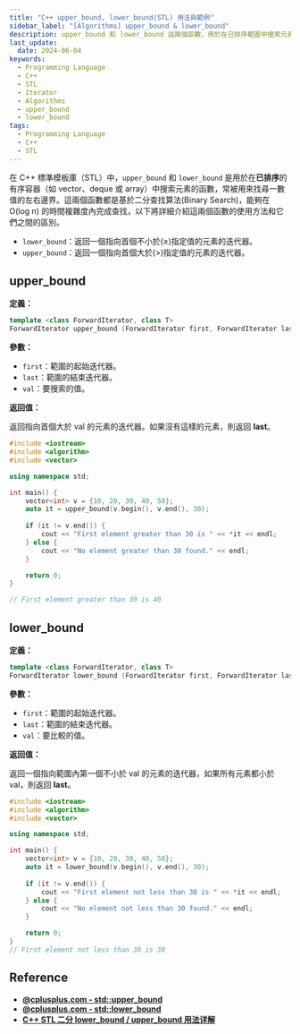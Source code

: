 ```yaml
---
title: "C++ upper_bound, lower_bound(STL) 用法與範例"
sidebar_label: "[Algorithms] upper_bound & lower_bound"
description: upper_bound 和 lower_bound 這兩個函數，用於在已排序範圍中搜索元素。本文將詳細介紹 C++ STL 中的 upper_bound 和 lower_bound 函數的用法，並提供完整的使用範例。
last_update:
  date: 2024-06-04
keywords:
  - Programming Language
  - C++
  - STL
  - Iterator
  - Algorithms
  - upper_bound
  - lower_bound
tags:
  - Programming Language
  - C++
  - STL
---
```


在 C++ 標準模板庫（STL）中，`upper_bound` 和 `lower_bound` 是用於在**已排序**的有序容器（如 vector、deque 或 array）中搜索元素的函數，常被用來找尋一數值的左右邊界。這兩個函數都是基於二分查找算法(Binary Search)，能夠在 O(log n) 的時間複雜度內完成查找，以下將詳細介紹這兩個函數的使用方法和它們之間的區別。

- `lower_bound`：返回一個指向首個不小於(≥)指定值的元素的迭代器。
- `upper_bound`：返回一個指向首個大於(>)指定值的元素的迭代器。

## **upper_bound**

**定義：**

```cpp
template <class ForwardIterator, class T>
ForwardIterator upper_bound (ForwardIterator first, ForwardIterator last, const T& val);
```

**參數：**

- `first`：範圍的起始迭代器。
- `last`：範圍的結束迭代器。
- `val`：要搜索的值。

**返回值：**

返回指向首個大於 val 的元素的迭代器。如果沒有這樣的元素，則返回 **last**。

```cpp
#include <iostream>
#include <algorithm>
#include <vector>

using namespace std;

int main() {
    vector<int> v = {10, 20, 30, 40, 50};
    auto it = upper_bound(v.begin(), v.end(), 30);
    
    if (it != v.end()) {
        cout << "First element greater than 30 is " << *it << endl;
    } else {
        cout << "No element greater than 30 found." << endl;
    }

    return 0;
}

// First element greater than 30 is 40
```

## **lower_bound**

**定義：**

```cpp
template <class ForwardIterator, class T>
ForwardIterator lower_bound (ForwardIterator first, ForwardIterator last, const T& val);
```

**參數：**

- `first`：範圍的起始迭代器。
- `last`：範圍的結束迭代器。
- `val`：要比較的值。

**返回值：**

返回一個指向範圍內第一個不小於 val 的元素的迭代器，如果所有元素都小於 val，則返回 **last**。

```cpp
#include <iostream>
#include <algorithm>
#include <vector>

using namespace std;

int main() {
    vector<int> v = {10, 20, 30, 40, 50};
    auto it = lower_bound(v.begin(), v.end(), 30);
    
    if (it != v.end()) {
        cout << "First element not less than 30 is " << *it << endl;
    } else {
        cout << "No element not less than 30 found." << endl;
    }

    return 0;
}
// First element not less than 30 is 30
```

## **Reference**

- [**@cplusplus.com - std::upper_bound**](https://cplusplus.com/reference/algorithm/upper_bound/)
- [**@cplusplus.com - std::lower_bound**](https://cplusplus.com/reference/algorithm/lower_bound/)
- [**C++ STL 二分 lower_bound / upper_bound 用法详解**](https://blog.csdn.net/qq_37454669/article/details/124884772)